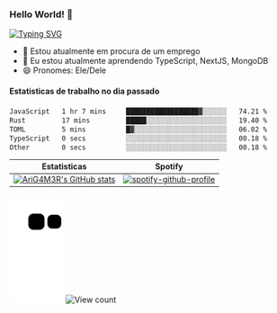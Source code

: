 ### Hello World! 👋

<!--
**arig4m3r/arig4m3r** is a ✨ _special_ ✨ repository because its `README.md` (this file) appears on your GitHub profile.

Here are some ideas to get you started:

- 🔭 I’m currently working on ...
- 🌱 I’m currently learning ...
- 👯 I’m looking to collaborate on ...
- 🤔 I’m looking for help with ...
- 💬 Ask me about ...
- 📫 How to reach me: ...
- 😄 Pronouns: ...
- ⚡ Fun fact: ...
-->

[![Typing SVG](https://readme-typing-svg.herokuapp.com?font=Fira+Code&duration=2000&pause=750&color=01C8F7&center=true&vCenter=true&multiline=true&width=700&height=150&lines=Prazer%2C+meu+nome+%C3%A9+Ari;No+momento+tenho+trabalhado+com+NextJS+e+React;Caso+queira+entrar+em+contato%2C+me+adicione+no+Discord%3A;AriG4M3R%238669)](https://git.io/typing-svg)

- 🔭 Estou atualmente em procura de um emprego
- 🌱 Eu estou atualmente aprendendo TypeScript, NextJS, MongoDB
- 😄 Pronomes: Ele/Dele

#### Estatisticas de trabalho no dia passado
<!--START_SECTION:waka-->

```text
JavaScript   1 hr 7 mins     ██████████████████▓░░░░░░   74.21 %
Rust         17 mins         █████░░░░░░░░░░░░░░░░░░░░   19.40 %
TOML         5 mins          █▓░░░░░░░░░░░░░░░░░░░░░░░   06.02 %
TypeScript   0 secs          ░░░░░░░░░░░░░░░░░░░░░░░░░   00.18 %
Other        0 secs          ░░░░░░░░░░░░░░░░░░░░░░░░░   00.18 %
```

<!--END_SECTION:waka-->

Estatisticas             |  Spotify
:-------------------------:|:-------------------------:
[![AriG4M3R's GitHub stats](https://github-readme-stats.vercel.app/api?username=arig4m3r&theme=radical&hide_border=true&bg_color=00000000&text_color=3498db)](https://github.com/anuraghazra/github-readme-stats)  |  [![spotify-github-profile](https://spotify-github-profile.vercel.app/api/view?uid=arizinhorocha&cover_image=true&theme=novatorem&bar_color=53b14f&bar_color_cover=false)](https://github.com/kittinan/spotify-github-profile)

![gif da cobrina](https://github.com/arig4m3r/arig4m3r/blob/output/github-contribution-grid-snake.svg)
![View count](https://komarev.com/ghpvc/?username=arig4m3r&color=blue)
